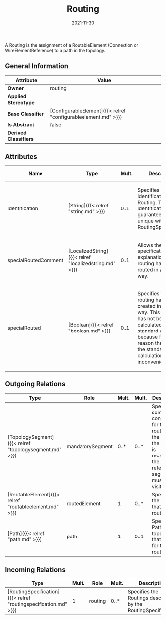 ﻿---
title: Routing
toc: false
type: specs
date: "2021-11-30"
draft: false
specification: VEC
version: 2.0.0-rc1
documentType: "Recommendation"
elementType: Class
classes:
  - Routing
menu_name: vec-2.0.0-rc1
---
<p>A Routing is the assignment of a RoutableElement (Connection or WireElementReference) to a path in the topology.  </p>

## General Information

| Attribute               | Value |
|-------------------------|-------|
| **Owner**               | routing |
| **Applied Stereotype**  |   |
| **Base Classifier**     | [ConfigurableElement]({{< relref "configurableelement.md" >}})<br/>  |
| **Is Abstract**         | false |
| **Derived Classifiers** |   |

## Attributes
|  Name  |  Type  |  Mult.  |  Description  |  Owning Classifier  |
|--------|--------|---------|---------------|--------------|
|identification | [String]({{< relref "string.md" >}}) | 0..1 | <p> Specifies a unique identification of the Routing. The identification is guaranteed to be unique within the RoutingSpecification.      </p> | [Routing]({{< relref "routing.md" >}}) |
|specialRoutedComment | [LocalizedString]({{< relref "localizedstring.md" >}}) | 0..1 | <p>Allows the specification of an explanation why this routing has been routed in a special way.  </p> | [Routing]({{< relref "routing.md" >}}) |
|specialRouted | [Boolean]({{< relref "boolean.md" >}}) | 0..1 | <p> Specifies that routing has been created in a special way. This means it has not been calculated in the standard way, because for some reason the result of the standard calculation has been inconvenient.      </p> | [Routing]({{< relref "routing.md" >}}) |

## Outgoing Relations
|    Type  |   Role   |   Mult.   |   Mult.   |   Description   |
|----------|----------|-----------|-----------|-----------------|
| [TopologySegment]({{< relref "topologysegment.md" >}}) | mandatorySegment | 0..* | 0..* | Specifies some constraints for the routing. If the path of the routing is recalculated the referenced segments must be visited. |
| [RoutableElement]({{< relref "routableelement.md" >}}) | routedElement | 1 | 0..* | Specifies the Element that is routed. |
| [Path]({{< relref "path.md" >}}) | path | 1 | 0..1 | Specifies a Path on the topology that is used for the routing. |
##  Incoming Relations
|    Type  |   Mult.  |   Role    |   Mult.   |   Description  |
|----------|----------|-----------|-----------|----------------|
| [RoutingSpecification]({{< relref "routingspecification.md" >}}) | 1 | routing | 0..* | Specifies the Routings described by the RoutingSpecification. |
